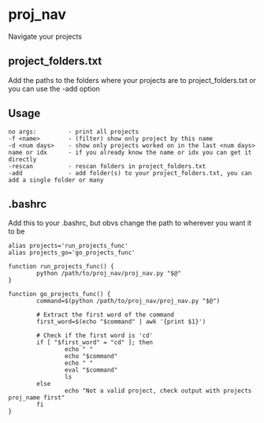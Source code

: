 # proj_nav
Navigate your projects

## project_folders.txt
Add the paths to the folders where your projects are to project_folders.txt
or you can use the -add option

## Usage
```
no args:         - print all projects
-f <name>        - (filter) show only project by this name
-d <num days>    - show only projects worked on in the last <num days>
name or idx      - if you already know the name or idx you can get it directly
-rescan          - rescan folders in project_folders.txt
-add             - add folder(s) to your project_folders.txt, you can add a single folder or many
```

## .bashrc
Add this to your .bashrc, but obvs change the path to wherever you want it to be
```
alias projects='run_projects_func'
alias projects_go='go_projects_func'

function run_projects_func() {
        python /path/to/proj_nav/proj_nav.py "$@"
}

function go_projects_func() {
        command=$(python /path/to/proj_nav/proj_nav.py "$@")

        # Extract the first word of the command
        first_word=$(echo "$command" | awk '{print $1}')

        # Check if the first word is 'cd'
        if [ "$first_word" = "cd" ]; then
                echo " "
                echo "$command"
                echo " "
                eval "$command"
                ls
        else
                echo "Not a valid project, check output with projects proj_name first"
        fi
}
```
